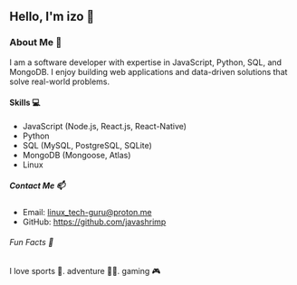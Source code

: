 ## Hello, I'm izo 👋

### About Me 🚀
I am a software developer with expertise in JavaScript, Python, SQL, and MongoDB. I enjoy building web applications and data-driven solutions that solve real-world problems.

#### Skills 💻
+ JavaScript (Node.js, React.js, React-Native)
+ Python 
+ SQL (MySQL, PostgreSQL, SQLite)
+ MongoDB (Mongoose, Atlas)
+ Linux

##### Contact Me 📫
+ Email: linux_tech-guru@proton.me
+ GitHub: https://github.com/javashrimp

###### Fun Facts 🔆
I love sports 🏈. adventure 🏄‍♂️. gaming 🎮
